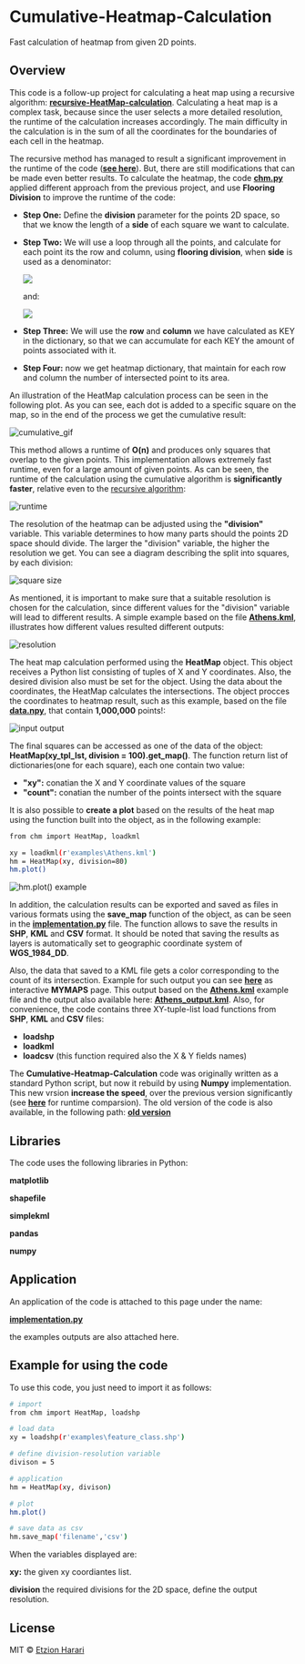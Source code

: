 # Cumulative-Heatmap-Calculation
Fast calculation of heatmap from given 2D points.

## Overview
This code is a follow-up project for calculating a heat map using a recursive algorithm: [**recursive-HeatMap-calculation**](https://github.com/EtzionR/recursive-HeatMap-calculation). Calculating a heat map is a complex task, because since the user selects a more detailed resolution, the runtime of the calculation increases accordingly. The main difficulty in the calculation is in the sum of all the coordinates for the boundaries of each cell in the heatmap. 

The recursive method has managed to result a significant improvement in the runtime of the code ([**see here**](https://github.com/EtzionR/recursive-HeatMap-calculation/blob/master/Pictures/compare.png)). But, there are still modifications that can be made even better results. To calculate the heatmap, the code [**chm.py**]( https://github.com/EtzionR/cumulative-HeatMap-calculation/blob/master/chm.py) applied different approach from the previous project, and use **Flooring Division** to improve the runtime of the code:

-	**Step One:** Define the **division** parameter for the points 2D space, so that we know the length of a **side** of each square we want to calculate.
-	**Step Two:** We will use a loop through all the points, and calculate for each point its the row and column, using **flooring division**, when **side** is used as a denominator:

    <img src="https://render.githubusercontent.com/render/math?math=col_{i} = {(x_{i}-min(x))//side}">
    
    and: 
    
    <img src="https://render.githubusercontent.com/render/math?math=row_{i} = {(y_{i}-min(y))//side}">
    
-	**Step Three:** We will use the **row** and **column** we have calculated as KEY in the dictionary, so that we can accumulate for each KEY the amount of points associated with it.
-	**Step Four:** now we get heatmap dictionary, that maintain for each row and column the number of intersected point to its area.

An illustration of the HeatMap calculation process can be seen in the following plot. As you can see, each dot is added to a specific square on the map, so in the end of the process we get the cumulative result:

![cumulative_gif](https://github.com/EtzionR/cumulative-heatmap-calculation/blob/main/Pictures/cum_1.gif)

This method allows a runtime of **O(n)** and produces only squares that overlap to the given points. This implementation allows extremely fast runtime, even for a large amount of given points. As can be seen, the runtime of the calculation using the cumulative algorithm is **significantly faster**, relative even to the [recursive algorithm]((https://github.com/EtzionR/recursive-HeatMap-calculation)):

![runtime](https://github.com/EtzionR/cumulative-heatmap-calculation/blob/main/Pictures/compare_.png)

The resolution of the heatmap can be adjusted using the **"division"** variable. This variable determines to how many parts should the points 2D space should divide. The larger the "division" variable, the higher the resolution we get. You can see a diagram describing the split into squares, by each division:

![square size](https://github.com/EtzionR/cumulative-heatmap-calculation/blob/main/Pictures/square_divisions.gif)

As mentioned, it is important to make sure that a suitable resolution is chosen for the calculation, since different values for the "division" variable will lead to different results. A simple example based on the file [**Athens.kml**](https://github.com/EtzionR/cumulative-heatmap-calculation/blob/main/examples/Athens.kml), illustrates how different values resulted different outputs:

![resolution](https://github.com/EtzionR/cumulative-heatmap-calculation/blob/main/Pictures/athena_resolution.gif)

The heat map calculation performed using the **HeatMap** object. This object receives a Python list consisting of tuples of X and Y coordinates. Also, the desired division also must be set for the object. Using the data about the coordinates, the HeatMap calculates the intersections. The object procces the coordinates to heatmap result, such as this example, based on the file [**data.npy**](https://github.com/EtzionR/cumulative-heatmap-calculation/blob/main/examples/data.npy), that contain **1,000,000** points!:

![input output](https://github.com/EtzionR/cumulative-heatmap-calculation/blob/main/Pictures/process.png)

The final squares can be accessed as one of the data of the object: **HeatMap(xy_tpl_lst, division = 100).get_map()**. The function return list of dictionaries(one for each square), each one contain two value:
-	**"xy":** conatian the X and Y coordinate values of the square
-	**"count":** conatian the number of the points intersect with the square

It is also possible to **create a plot** based on the results of the heat map using the function built into the object, as in the following example:
``` sh
from chm import HeatMap, loadkml

xy = loadkml(r'examples\Athens.kml')
hm = HeatMap(xy, division=80)
hm.plot()
```
![hm.plot() example](https://github.com/EtzionR/cumulative-heatmap-calculation/blob/main/Pictures/HeatMap_Output_division%3D80_number_of_points%3D9765.png)

In addition, the calculation results can be exported and saved as files in various formats using the **save_map** function of the object, as can be seen in the [**implementation.py**](https://github.com/EtzionR/cumulative-heatmap-calculation/blob/master/implementation.py) file. The function allows to save the results in **SHP**, **KML** and **CSV** format. It should be noted that saving the results as layers is automatically set to  geographic coordinate system of **WGS_1984_DD**. 

Also, the data that saved to a KML file gets a color corresponding to the count of its intersection. Example for such output you can see [**here**](https://www.google.com/maps/d/viewer?mid=1zAMW79kdV6ZvRfsQWNh6QpkEIt3bBYu0&usp=sharing) as interactive **MYMAPS** page. This output based on the [**Athens.kml**](https://github.com/EtzionR/cumulative-heatmap-calculation/blob/main/examples/Athens.kml) example file and the output also available here: [**Athens_output.kml**](https://github.com/EtzionR/cumulative-heatmap-calculation/blob/main/output/Athens_output.kml). Also, for convenience, the code contains three XY-tuple-list load functions from **SHP**, **KML** and **CSV** files:
- **loadshp**
- **loadkml**
- **loadcsv**    (this function required also the X & Y fields names)

The **Cumulative-Heatmap-Calculation** code was originally written as a standard Python script, but now it rebuild by using **Numpy** implementation. This new vrsion **increase the speed**, over the previous version significantly (see [**here**](https://github.com/EtzionR/cumulative-heatmap-calculation/blob/main/Pictures/compare_.png) for runtime comparsion). The old version of the code is also available, in the following path: [**old version**](https://github.com/EtzionR/cumulative-heatmap-calculation/blob/main/old_version/cumulative_heatmap.py)

## Libraries
The code uses the following libraries in Python:

**matplotlib**

**shapefile**

**simplekml**

**pandas**

**numpy**

## Application
An application of the code is attached to this page under the name: 

[**implementation.py**](https://github.com/EtzionR/cumulative-heatmap-calculation/blob/master/implementation.py)

the examples outputs are also attached here.

## Example for using the code
To use this code, you just need to import it as follows:
``` sh
# import
from chm import HeatMap, loadshp

# load data
xy = loadshp(r'examples\feature_class.shp')

# define division-resolution variable
divison = 5

# application
hm = HeatMap(xy, divison)

# plot
hm.plot()

# save data as csv
hm.save_map('filename','csv')
```

When the variables displayed are:

**xy:** the given xy coordiantes list.

**division** the required divisions for the 2D space, define the output resolution.


## License
MIT © [Etzion Harari](https://github.com/EtzionR)
